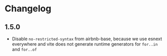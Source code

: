 # Changelog

## 1.5.0

- Disable `no-restricted-syntax` from airbnb-base, because we use esnext everywhere and vite does not generate runtime generators for `for..in` and `for..of`
